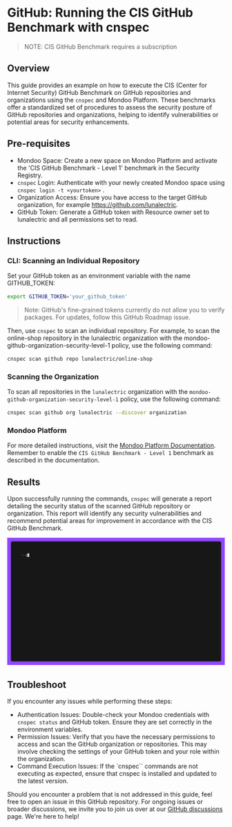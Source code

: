 # GitHub: Running the CIS GitHub Benchmark with cnspec

> NOTE: CIS GitHub Benchmark requires a subscription

## Overview

This guide provides an example on how to execute the CIS (Center for Internet Security) GitHub Benchmark on GitHub repositories and organizations using the `cnspec` and Mondoo Platform. These benchmarks offer a standardized set of procedures to assess the security posture of GitHub repositories and organizations, helping to identify vulnerabilities or potential areas for security enhancements.

## Pre-requisites

- Mondoo Space: Create a new space on Mondoo Platform and activate the 'CIS GitHub Benchmark - Level 1' benchmark in the Security Registry.
- `cnspec` Login: Authenticate with your newly created Mondoo space using `cnspec login -t <yourtoken>` .
- Organization Access: Ensure you have access to the target GitHub organization, for example https://github.com/lunalectric.
- GitHub Token: Generate a GitHub token with Resource owner set to lunalectric and all permissions set to read.

## Instructions

### CLI: Scanning an Individual Repository

Set your GitHub token as an environment variable with the name GITHUB_TOKEN:

```bash
export GITHUB_TOKEN='your_github_token'
```

> Note: GitHub's fine-grained tokens currently do not allow you to verify packages. For updates, follow this GitHub Roadmap issue.

Then, use `cnspec` to scan an individual repository. For example, to scan the online-shop repository in the lunalectric organization with the mondoo-github-organization-security-level-1 policy, use the following command:

```bash
cnspec scan github repo lunalectric/online-shop
```

### Scanning the Organization

To scan all repositories in the `lunalectric` organization with the `mondoo-github-organization-security-level-1` policy, use the following command:

```bash
cnspec scan github org lunalectric --discover organization
```

### Mondoo Platform

For more detailed instructions, visit the [Mondoo Platform Documentation](https://mondoo.com/docs/platform/infra/saas/github/). Remember to enable the `CIS GitHub Benchmark - Level 1` benchmark as described in the documentation.

## Results

Upon successfully running the commands, `cnspec` will generate a report detailing the security status of the scanned GitHub repository or organization. This report will identify any security vulnerabilities and recommend potential areas for improvement in accordance with the CIS GitHub Benchmark.

![cnspec running a GitHub organization scan](github-supply-chain.gif)

## Troubleshoot

If you encounter any issues while performing these steps:

- Authentication Issues: Double-check your Mondoo credentials with `cnspec status` and GitHub token. Ensure they are set correctly in the environment variables.
- Permission Issues: Verify that you have the necessary permissions to access and scan the GitHub organization or repositories. This may involve checking the settings of your GitHub token and your role within the organization.
- Command Execution Issues: If the `cnspec`` commands are not executing as expected, ensure that cnspec is installed and updated to the latest version.

Should you encounter a problem that is not addressed in this guide, feel free to open an issue in this GitHub repository. For ongoing issues or broader discussions, we invite you to join us over at our [GitHub discussions](https://github.com/orgs/mondoohq/discussions) page. We're here to help!
